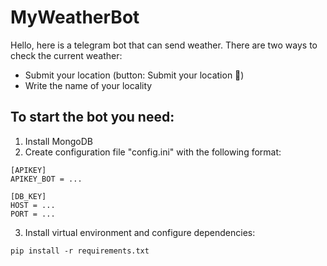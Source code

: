 # MyWeatherBot
Hello, here is a telegram bot that can send weather.
There are two ways to check the current weather:
* Submit your location (button: Submit your location 📍)
* Write the name of your locality

## To start the bot you need:
1. Install MongoDB
2. Create configuration file "config.ini" with the following format:
```
[APIKEY]
APIKEY_BOT = ...

[DB_KEY]
HOST = ...
PORT = ...
```
3. Install virtual environment and configure dependencies:
```
pip install -r requirements.txt
```
